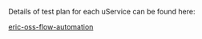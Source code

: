 Details of test plan for each uService can be found here:

[eric-oss-flow-automation](https://confluence-oss.seli.wh.rnd.internal.ericsson.com/display/IDUN/IDUN+Test+Plan+-+IDUN-311+Initial+FA+Deployment)
